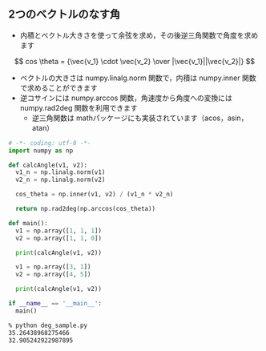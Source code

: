 ## 2つのベクトルのなす角
 - 内積とベクトル大きさを使って余弦を求め，その後逆三角関数で角度を求めます

  $$  cos \theta = {\vec{v_1} \cdot \vec{v_2} \over |\vec{v_1}||\vec{v_2}|} $$

   - ベクトルの大きさは numpy.linalg.norm 関数で，内積は numpy.inner 関数で求めることができます
   - 逆コサインには numpy.arccos 関数，角速度から角度への変換には numpy.rad2deg 関数を利用できます
      - 逆三角関数は mathパッケージにも実装されています（acos，asin，atan）
  
  ```python
  # -*- coding: utf-8 -*-
  import numpy as np

  def calcAngle(v1, v2):
    v1_n = np.linalg.norm(v1)
    v2_n = np.linalg.norm(v2)

    cos_theta = np.inner(v1, v2) / (v1_n * v2_n)

    return np.rad2deg(np.arccos(cos_theta))

  def main():
    v1 = np.array([1, 1, 1])
    v2 = np.array([1, 1, 0])

    print(calcAngle(v1, v2))  

    v1 = np.array([3, 1])
    v2 = np.array([4, 5])

    print(calcAngle(v1, v2))  

  if __name__ == '__main__':
    main()
  ```
  ```sh
  % python deg_sample.py
  35.26438968275466
  32.905242922987895
  ```
